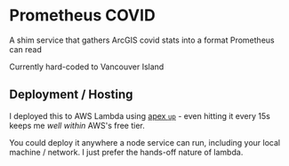 # Prometheus COVID

A shim service that gathers ArcGIS covid stats into a format Prometheus can read

Currently hard-coded to Vancouver Island

## Deployment / Hosting

I deployed this to AWS Lambda using [apex `up`](https://github.com/apex/up) - even hitting it every 15s keeps me _well within_ AWS's free tier.

You could deploy it anywhere a node service can run, including your local machine / network. I just prefer the hands-off nature of lambda.
